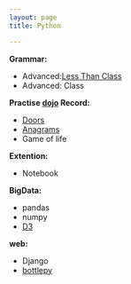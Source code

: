 ```yaml
---
layout: page
title: Python

---
```


**Grammar:**

* Advanced:[Less Than Class](/python/advanced1)
* Advanced: Class

**Practise [dojo](http://cyber-dojo.org/) Record:**

* [Doors](/python/dojo/doors)
* [Anagrams](/python/dojo/anagrams)
* Game of life

**Extention:**

* Notebook

**BigData:** 

* pandas
* numpy
* [D3](/data/d3)

**web:**

* Django
* [bottlepy](/python/bottlepy)
